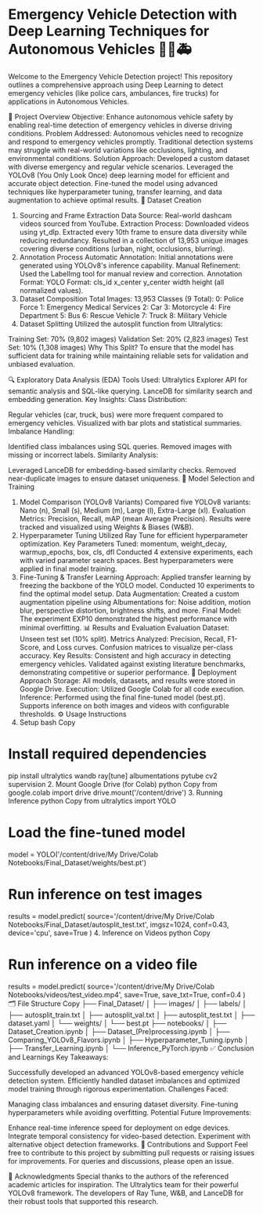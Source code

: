 # Emergency Vehicle Detection with Deep Learning Techniques for Autonomous Vehicles 🚗🚒🚑

Welcome to the Emergency Vehicle Detection project! This repository outlines a comprehensive approach using Deep Learning to detect emergency vehicles (like police cars, ambulances, fire trucks) for applications in Autonomous Vehicles.

📖 Project Overview
Objective: Enhance autonomous vehicle safety by enabling real-time detection of emergency vehicles in diverse driving conditions.
Problem Addressed: Autonomous vehicles need to recognize and respond to emergency vehicles promptly. Traditional detection systems may struggle with real-world variations like occlusions, lighting, and environmental conditions.
Solution Approach:
Developed a custom dataset with diverse emergency and regular vehicle scenarios.
Leveraged the YOLOv8 (You Only Look Once) deep learning model for efficient and accurate object detection.
Fine-tuned the model using advanced techniques like hyperparameter tuning, transfer learning, and data augmentation to achieve optimal results.
📂 Dataset Creation
1. Sourcing and Frame Extraction
Data Source: Real-world dashcam videos sourced from YouTube.
Extraction Process:
Downloaded videos using yt_dlp.
Extracted every 10th frame to ensure data diversity while reducing redundancy.
Resulted in a collection of 13,953 unique images covering diverse conditions (urban, night, occlusions, blurring).
2. Annotation Process
Automatic Annotation:
Initial annotations were generated using YOLOv8's inference capability.
Manual Refinement:
Used the LabelImg tool for manual review and correction.
Annotation Format:
YOLO Format: cls_id x_center y_center width height (all normalized values).
3. Dataset Composition
Total Images: 13,953
Classes (9 Total):
0: Police Force
1: Emergency Medical Services
2: Car
3: Motorcycle
4: Fire Department
5: Bus
6: Rescue Vehicle
7: Truck
8: Military Vehicle
4. Dataset Splitting
Utilized the autosplit function from Ultralytics:

Training Set: 70% (9,802 images)
Validation Set: 20% (2,823 images)
Test Set: 10% (1,308 images)
Why This Split?
To ensure that the model has sufficient data for training while maintaining reliable sets for validation and unbiased evaluation.

🔍 Exploratory Data Analysis (EDA)
Tools Used:
Ultralytics Explorer API for semantic analysis and SQL-like querying.
LanceDB for similarity search and embedding generation.
Key Insights:
Class Distribution:

Regular vehicles (car, truck, bus) were more frequent compared to emergency vehicles.
Visualized with bar plots and statistical summaries.
Imbalance Handling:

Identified class imbalances using SQL queries.
Removed images with missing or incorrect labels.
Similarity Analysis:

Leveraged LanceDB for embedding-based similarity checks.
Removed near-duplicate images to ensure dataset uniqueness.
🧠 Model Selection and Training
1. Model Comparison (YOLOv8 Variants)
Compared five YOLOv8 variants: Nano (n), Small (s), Medium (m), Large (l), Extra-Large (xl).
Evaluation Metrics: Precision, Recall, mAP (mean Average Precision).
Results were tracked and visualized using Weights & Biases (W&B).
2. Hyperparameter Tuning
Utilized Ray Tune for efficient hyperparameter optimization.
Key Parameters Tuned:
momentum, weight_decay, warmup_epochs, box, cls, dfl
Conducted 4 extensive experiments, each with varied parameter search spaces.
Best hyperparameters were applied in final model training.
3. Fine-Tuning & Transfer Learning
Approach:
Applied transfer learning by freezing the backbone of the YOLO model.
Conducted 10 experiments to find the optimal model setup.
Data Augmentation:
Created a custom augmentation pipeline using Albumentations for:
Noise addition, motion blur, perspective distortion, brightness shifts, and more.
Final Model: The experiment EXP10 demonstrated the highest performance with minimal overfitting.
📊 Results and Evaluation
Evaluation Dataset: Unseen test set (10% split).
Metrics Analyzed:
Precision, Recall, F1-Score, and Loss curves.
Confusion matrices to visualize per-class accuracy.
Key Results:
Consistent and high accuracy in detecting emergency vehicles.
Validated against existing literature benchmarks, demonstrating competitive or superior performance.
🚀 Deployment Approach
Storage: All models, datasets, and results were stored in Google Drive.
Execution: Utilized Google Colab for all code execution.
Inference:
Performed using the final fine-tuned model (best.pt).
Supports inference on both images and videos with configurable thresholds.
⚙️ Usage Instructions
1. Setup
bash
Copy
# Install required dependencies
pip install ultralytics wandb ray[tune] albumentations pytube cv2 supervision
2. Mount Google Drive (for Colab)
python
Copy
from google.colab import drive
drive.mount('/content/drive')
3. Running Inference
python
Copy
from ultralytics import YOLO

# Load the fine-tuned model
model = YOLO('/content/drive/My Drive/Colab Notebooks/Final_Dataset/weights/best.pt')

# Run inference on test images
results = model.predict(
    source='/content/drive/My Drive/Colab Notebooks/Final_Dataset/autosplit_test.txt',
    imgsz=1024,
    conf=0.43,
    device='cpu',
    save=True
)
4. Inference on Videos
python
Copy
# Run inference on a video file
results = model.predict(
    source='/content/drive/My Drive/Colab Notebooks/videos/test_video.mp4',
    save=True,
    save_txt=True,
    conf=0.4
)
🗂️ File Structure
Copy
├── Final_Dataset/
│   ├── images/
│   ├── labels/
│   ├── autosplit_train.txt
│   ├── autosplit_val.txt
│   ├── autosplit_test.txt
│   ├── dataset.yaml
│   └── weights/
│       └── best.pt
├── notebooks/
│   ├── Dataset_Creation.ipynb
│   ├── Dataset_(Pre)processing.ipynb
│   ├── Comparing_YOLOv8_Flavors.ipynb
│   ├── Hyperparameter_Tuning.ipynb
│   ├── Transfer_Learning.ipynb
│   └── Inference_PyTorch.ipynb
✅ Conclusion and Learnings
Key Takeaways:

Successfully developed an advanced YOLOv8-based emergency vehicle detection system.
Efficiently handled dataset imbalances and optimized model training through rigorous experimentation.
Challenges Faced:

Managing class imbalances and ensuring dataset diversity.
Fine-tuning hyperparameters while avoiding overfitting.
Potential Future Improvements:

Enhance real-time inference speed for deployment on edge devices.
Integrate temporal consistency for video-based detection.
Experiment with alternative object detection frameworks.
🤝 Contributions and Support
Feel free to contribute to this project by submitting pull requests or raising issues for improvements. For queries and discussions, please open an issue.

🏁 Acknowledgments
Special thanks to the authors of the referenced academic articles for inspiration.
The Ultralytics team for their powerful YOLOv8 framework.
The developers of Ray Tune, W&B, and LanceDB for their robust tools that supported this research.

